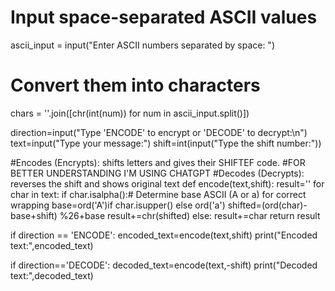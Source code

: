 # Input space-separated ASCII values
ascii_input = input("Enter ASCII numbers separated by space: ")

# Convert them into characters
chars = ''.join([chr(int(num)) for num in ascii_input.split()])

direction=input("Type 'ENCODE' to encrypt or 'DECODE' to decrypt:\n")
text=input("Type your message:")
shift=int(input("Type the shift number:"))

#Encodes (Encrypts): shifts letters and gives their SHIFTEF code.
#FOR BETTER UNDERSTANDING I'M USING CHATGPT
#Decodes (Decrypts): reverses the shift and shows original text
def encode(text,shift):
    result=''
    for char in text:
        if char.isalpha():# Determine base ASCII (A or a) for correct wrapping
            base=ord('A')if char.isupper() else ord('a')
            shifted=(ord(char)-base+shift) %26+base
            result+=chr(shifted)
        else:
            result+=char
    return result
     
if direction == 'ENCODE':
    encoded_text=encode(text,shift)
    print("Encoded text:",encoded_text)

if direction=='DECODE':
    decoded_text=encode(text,-shift)
    print("Decoded text:",decoded_text)

